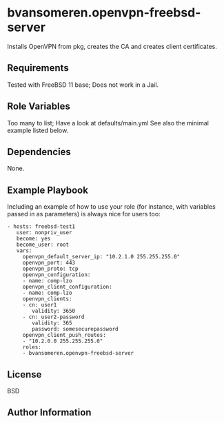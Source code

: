 bvansomeren.openvpn-freebsd-server
=========

Installs OpenVPN from pkg, creates the CA and creates client certificates.

Requirements
------------

Tested with FreeBSD 11 base; Does not work in a Jail.

Role Variables
--------------

Too many to list; Have a look at defaults/main.yml
See also the minimal example listed below.

Dependencies
------------

None.

Example Playbook
----------------

Including an example of how to use your role (for instance, with variables passed in as parameters) is always nice for users too:

    - hosts: freebsd-test1
  	   user: nonpriv_user
  	   become: yes
  	   become_user: root
  	   vars:
    	 openvpn_default_server_ip: "10.2.1.0 255.255.255.0"
    	 openvpn_port: 443
    	 openvpn_proto: tcp
    	 openvpn_configuration:
    	 - name: comp-lzo
    	 openvpn_client_configuration:
    	 - name: comp-lzo
    	 openvpn_clients:
    	 - cn: user1
      		validity: 3650
    	 - cn: user2-password
      	 	validity: 365
      		password: somesecurepassword
    	 openvpn_client_push_routes:
    	 - "10.2.0.0 255.255.255.0"
  	 	 roles:
  		 - bvansomeren.openvpn-freebsd-server

License
-------

BSD

Author Information
------------------

